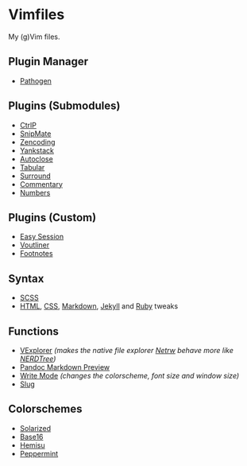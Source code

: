 # Vimfiles

My (g)Vim files.

## Plugin Manager

- [Pathogen](https://github.com/tpope/vim-pathogen "Pathogen")

## Plugins (Submodules)

- [CtrlP](https://github.com/kien/ctrlp.vim "CtrlP")
- [SnipMate](https://github.com/msanders/snipmate.vim "SnipMate")
- [Zencoding](https://github.com/mattn/zencoding-vim "Zencoding")
- [Yankstack](https://github.com/maxbrunsfeld/vim-yankstack "Yankstack")
- [Autoclose](https://github.com/Townk/vim-autoclose "Autoclose")
- [Tabular](https://github.com/godlygeek/tabular "Tabular")
- [Surround](https://github.com/tpope/vim-surround "Surround")
- [Commentary](https://github.com/tpope/vim-commentary "Commentary")
- [Numbers](https://github.com/myusuf3/numbers.vim/ "Numbers")

## Plugins (Custom)

- [Easy Session](https://github.com/gummesson/easy-session.vim "Easy Session")
- [Voutliner](https://github.com/gummesson/voutliner.vim "Voutliner")
- [Footnotes](https://github.com/gummesson/footnotes.vim "Footnotes")

## Syntax

- [SCSS](https://github.com/cakebaker/scss-syntax.vim "SCSS")
- [HTML](https://github.com/gummesson/vimfiles/blob/master/.vim/bundle/tweaks/after/syntax/html.vim "HTML tweaks"), [CSS](https://github.com/gummesson/vimfiles/blob/master/.vim/bundle/tweaks/after/syntax/css.vim "CSS tweaks"), [Markdown](https://github.com/gummesson/vimfiles/blob/master/.vim/bundle/tweaks/ftplugin/markdown.vim "Markdown tweaks"), [Jekyll](https://github.com/gummesson/vimfiles/blob/master/.vim/bundle/tweaks/after/syntax/markdown.vim "Jekyll tweaks") and [Ruby](https://github.com/gummesson/vimfiles/blob/master/.vim/bundle/tweaks/ftdetect/ruby.vim "Ruby tweaks") tweaks

## Functions

- [VExplorer](https://github.com/gummesson/vimfiles/blob/master/.vimrc#L171 "VExplorer") *(makes the native file explorer [Netrw](http://vimdoc.sourceforge.net/htmldoc/pi_netrw.html "Netrw") behave more like [NERDTree](https://github.com/scrooloose/nerdtree "NERDTree"))*
- [Pandoc Markdown Preview](https://gist.github.com/4649514 "Pandoc Markdown Preview")
- [Write Mode](https://github.com/gummesson/vimfiles/blob/master/.gvimrc#L55 "Write Mode") *(changes the colorscheme, font size and window size)*
- [Slug](https://github.com/gummesson/vimfiles/blob/master/.gvimrc#L78 "Slug")

## Colorschemes

- [Solarized](https://github.com/altercation/vim-colors-solarized "Solarized")
- [Base16](https://github.com/chriskempson/base16-vim "Base16")
- [Hemisu](https://github.com/noahfrederick/Hemisu "Hemisu")
- [Peppermint](https://github.com/gummesson/vimfiles/tree/master/.vim/colors/peppermint.vim "Peppermint")